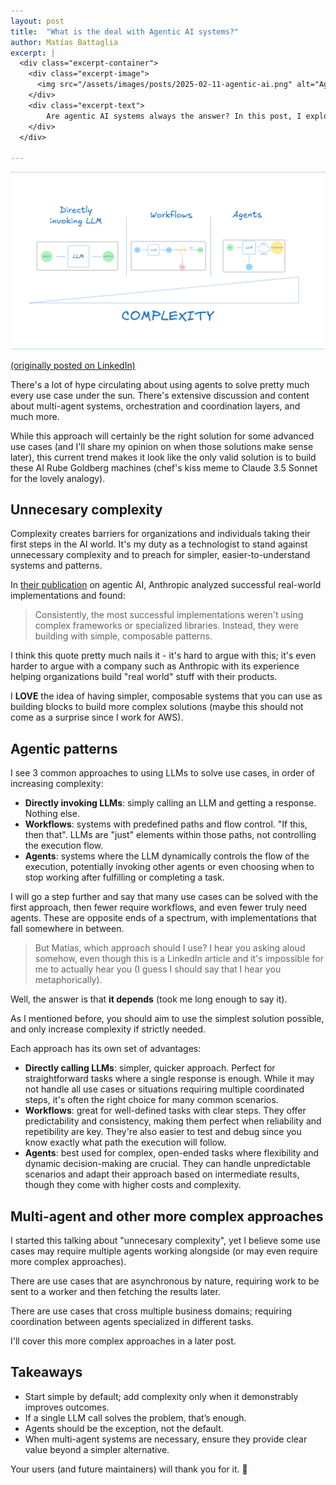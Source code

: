 ```yaml
---
layout: post
title:  "What is the deal with Agentic AI systems?"
author: Matías Battaglia
excerpt: |
  <div class="excerpt-container">
    <div class="excerpt-image">
      <img src="/assets/images/posts/2025-02-11-agentic-ai.png" alt="Agentic AIg">
    </div>
    <div class="excerpt-text">
        Are agentic AI systems always the answer? In this post, I explore why simplicity often beats complexity, when agent-based architectures make sense, and why you should reach for agents only when truly needed.
    </div>
  </div>

---
```


![](/assets/images/posts/2025-02-11-agentic-ai.png)

[(originally posted on LinkedIn)](https://www.linkedin.com/pulse/what-deal-agentic-ai-systems-matias-battaglia-romano-ermnf/)

There's a lot of hype circulating about using agents to solve pretty much every use case under the sun. There's extensive discussion and content about multi-agent systems, orchestration and coordination layers, and much more.

While this approach will certainly be the right solution for some advanced use cases (and I'll share my opinion on when those solutions make sense later), this current trend makes it look like the only valid solution is to build these AI Rube Goldberg machines (chef's kiss meme to Claude 3.5 Sonnet for the lovely analogy).

## Unnecesary complexity
Complexity creates barriers for organizations and individuals taking their first steps in the AI world. It's my duty as a technologist to stand against unnecessary complexity and to preach for simpler, easier-to-understand systems and patterns.

In [their publication](https://www.anthropic.com/research/building-effective-agents) on agentic AI, Anthropic analyzed successful real-world implementations and found:

> Consistently, the most successful implementations weren't using complex frameworks or specialized libraries. Instead, they were building with simple, composable patterns.

I think this quote pretty much nails it - it's hard to argue with this; it's even harder to argue with a company such as Anthropic with its experience helping organizations build "real world" stuff with their products.

I **LOVE** the idea of having simpler, composable systems that you can use as building blocks to build more complex solutions (maybe this should not come as a surprise since I work for AWS).

## Agentic patterns
I see 3 common approaches to using LLMs to solve use cases, in order of increasing complexity:

- **Directly invoking LLMs**: simply calling an LLM and getting a response. Nothing else.
- **Workflows**: systems with predefined paths and flow control. "If this, then that". LLMs are "just" elements within those paths, not controlling the execution flow.
- **Agents**: systems where the LLM dynamically controls the flow of the execution, potentially invoking other agents or even choosing when to stop working after fulfilling or completing a task.

I will go a step further and say that many use cases can be solved with the first approach, then fewer require workflows, and even fewer truly need agents. These are opposite ends of a spectrum, with implementations that fall somewhere in between.

> But Matías, which approach should I use?
I hear you asking aloud somehow, even though this is a LinkedIn article and it's impossible for me to actually hear you (I guess I should say that I hear you metaphorically).

Well, the answer is that **it depends** (took me long enough to say it).

As I mentioned before, you should aim to use the simplest solution possible, and only increase complexity if strictly needed.


Each approach has its own set of advantages:

- **Directly calling LLMs**: simpler, quicker approach. Perfect for straightforward tasks where a single response is enough. While it may not handle all use cases or situations requiring multiple coordinated steps, it's often the right choice for many common scenarios.
- **Workflows**: great for well-defined tasks with clear steps. They offer predictability and consistency, making them perfect when reliability and repetibility are key. They're also easier to test and debug since you know exactly what path the execution will follow.
- **Agents**: best used for complex, open-ended tasks where flexibility and dynamic decision-making are crucial. They can handle unpredictable scenarios and adapt their approach based on intermediate results, though they come with higher costs and complexity.


## Multi-agent and other more complex approaches
I started this talking about "unnecesary complexity", yet I believe some use cases may require multiple agents working alongside (or may even require more complex approaches).

There are use cases that are asynchronous by nature, requiring work to be sent to a worker and then fetching the results later.

There are use cases that cross multiple business domains; requiring coordination between agents specialized in different tasks.

I'll cover this more complex approaches in a later post.

## Takeaways
- Start simple by default; add complexity only when it demonstrably improves outcomes.
- If a single LLM call solves the problem, that’s enough.
- Agents should be the exception, not the default. 
- When multi-agent systems are necessary, ensure they provide clear value beyond a simpler alternative.

Your users (and future maintainers) will thank you for it. 🚀
